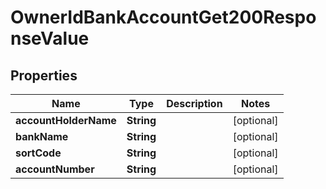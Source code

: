 

# OwnerIdBankAccountGet200ResponseValue


## Properties

| Name | Type | Description | Notes |
|------------ | ------------- | ------------- | -------------|
|**accountHolderName** | **String** |  |  [optional] |
|**bankName** | **String** |  |  [optional] |
|**sortCode** | **String** |  |  [optional] |
|**accountNumber** | **String** |  |  [optional] |



